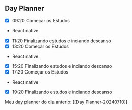 ## Day Planner
- [x] 09:20  Começar os Estudos 
- React native
- [x] 11:20  Finalizando estudos e inciando descanso
- [x] 13:20  Começar os Estudos
- React native
- [x] 15:20 Finalizando estudos e inciando descanso
- [x] 17:20 Começar os Estudos
- React native
- [x] 19:20 Finalizando estudos e inciando descanso

Meu day planner do dia anterio: [[Day Planner-20240710]]